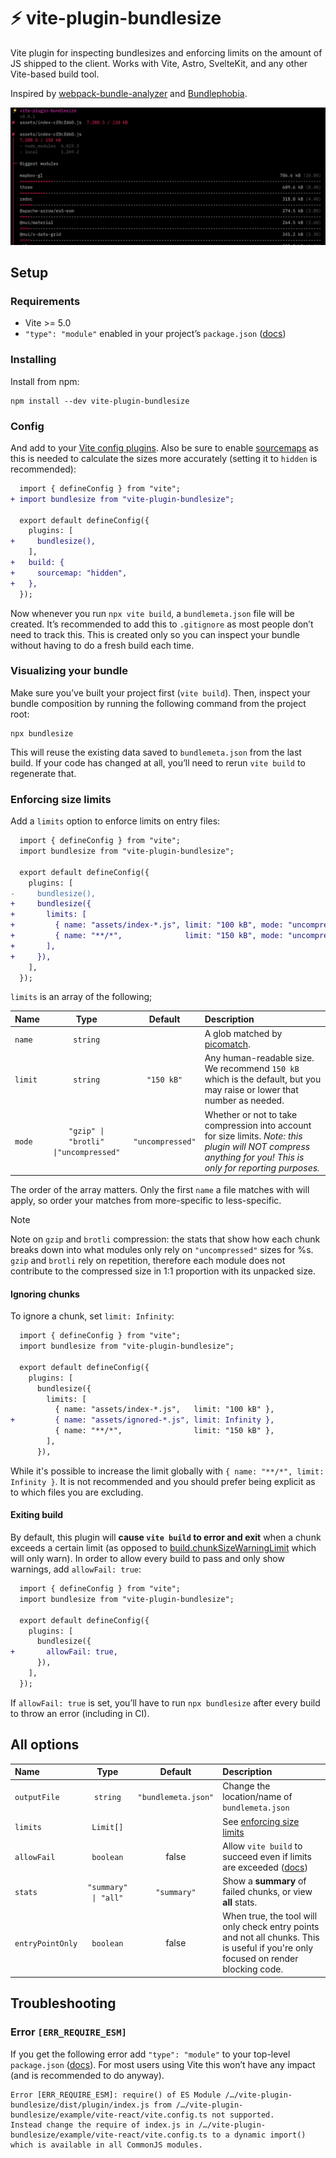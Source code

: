 # ⚡ vite-plugin-bundlesize

Vite plugin for inspecting bundlesizes and enforcing limits on the amount of JS shipped to the client. Works with Vite, Astro, SvelteKit, and any other Vite-based build tool.

Inspired by [webpack-bundle-analyzer](https://github.com/webpack-contrib/webpack-bundle-analyzer) and [Bundlephobia](https://bundlephobia.com/).

![screenshot](./docs/images/vite-plugin-bundlesize.png)

## Setup

### Requirements

- Vite >= 5.0
- `"type": "module"` enabled in your project’s `package.json` ([docs](https://nodejs.org/api/packages.html#type))

### Installing

Install from npm:

```
npm install --dev vite-plugin-bundlesize
```

### Config

And add to your [Vite config plugins](https://vitejs.dev/config/shared-options.html#plugins). Also be sure to enable [sourcemaps](https://vitejs.dev/config/build-options.html#build-sourcemap) as this is needed to calculate the sizes more accurately (setting it to `hidden` is recommended):

```diff
  import { defineConfig } from "vite";
+ import bundlesize from "vite-plugin-bundlesize";

  export default defineConfig({
    plugins: [
+     bundlesize(),
    ],
+   build: {
+     sourcemap: "hidden",
+   },
  });
```

Now whenever you run `npx vite build`, a `bundlemeta.json` file will be created. It’s recommended to add this to `.gitignore` as most people don’t need to track this. This is created only so you can inspect your bundle without having to do a fresh build each time.

### Visualizing your bundle

Make sure you’ve built your project first (`vite build`). Then, inspect your bundle composition by running the following command from the project root:

```
npx bundlesize
```

This will reuse the existing data saved to `bundlemeta.json` from the last build. If your code has changed at all, you’ll need to rerun `vite build` to regenerate that.

### Enforcing size limits

Add a `limits` option to enforce limits on entry files:

```diff
  import { defineConfig } from "vite";
  import bundlesize from "vite-plugin-bundlesize";

  export default defineConfig({
    plugins: [
-     bundlesize(),
+     bundlesize({
+       limits: [
+         { name: "assets/index-*.js", limit: "100 kB", mode: "uncompressed" },
+         { name: "**/*",              limit: "150 kB", mode: "uncompressed" },
+       ],
+     }),
    ],
  });
```

`limits` is an array of the following;

| Name    |                 Type                  |     Default      | Description                                                                                                                                                   |
| :------ | :-----------------------------------: | :--------------: | :------------------------------------------------------------------------------------------------------------------------------------------------------------ |
| `name`  |               `string`                |                  | A glob matched by [picomatch](https://github.com/micromatch/picomatch).                                                                                       |
| `limit` |               `string`                |    `"150 kB"`    | Any human-readable size. We recommend `150 kB` which is the default, but you may raise or lower that number as needed.                                        |
| `mode`  | `"gzip" \| "brotli" \|"uncompressed"` | `"uncompressed"` | Whether or not to take compression into account for size limits. _Note: this plugin will NOT compress anything for you! This is only for reporting purposes._ |

The order of the array matters. Only the first `name` a file matches with will apply, so order your matches from more-specific to less-specific.

> [!NOTE]
>
> Note on `gzip` and `brotli` compression: the stats that show how each chunk breaks down into what modules
> only rely on `"uncompressed"` sizes for %s. `gzip` and `brotli` rely on repetition, therefore each module
> does not contribute to the compressed size in 1:1 proportion with its unpacked size.

#### Ignoring chunks

To ignore a chunk, set `limit: Infinity`:

```diff
  import { defineConfig } from "vite";
  import bundlesize from "vite-plugin-bundlesize";

  export default defineConfig({
    plugins: [
      bundlesize({
        limits: [
          { name: "assets/index-*.js",   limit: "100 kB" },
+         { name: "assets/ignored-*.js", limit: Infinity },
          { name: "**/*",                limit: "150 kB" },
        ],
      }),
```

While it's possible to increase the limit globally with `{ name: "**/*", limit: Infinity }`. It is not recommended and you should prefer being explicit as to which files you are excluding.

#### Exiting build

By default, this plugin will **cause `vite build` to error and exit** when a chunk exceeds a certain limit (as opposed to [build.chunkSizeWarningLimit](https://vitejs.dev/config/build-options.html#build-chunksizewarninglimit) which will only warn). In order to allow every build to pass and only show warnings, add `allowFail: true`:

```diff
  import { defineConfig } from "vite";
  import bundlesize from "vite-plugin-bundlesize";

  export default defineConfig({
    plugins: [
      bundlesize({
+       allowFail: true,
      }),
    ],
  });
```

If `allowFail: true` is set, you’ll have to run `npx bundlesize` after every build to throw an error (including in CI).

## All options

| Name             |         Type         |       Default       | Description                                                                                                                         |
| :--------------- | :------------------: | :-----------------: | :---------------------------------------------------------------------------------------------------------------------------------- |
| `outputFile`     |       `string`       | `"bundlemeta.json"` | Change the location/name of `bundlemeta.json`                                                                                       |
| `limits`         |      `Limit[]`       |                     | See [enforcing size limits](#enforcing-size-limits)                                                                                 |
| `allowFail`      |      `boolean`       |        false        | Allow `vite build` to succeed even if limits are exceeded ([docs](#exiting-build))                                                  |
| `stats`          | `"summary" \| "all"` |     `"summary"`     | Show a **summary** of failed chunks, or view **all** stats.                                                                         |
| `entryPointOnly` |      `boolean`       |        false        | When true, the tool will only check entry points and not all chunks. This is useful if you're only focused on render blocking code. |

## Troubleshooting

### Error `[ERR_REQUIRE_ESM]`

If you get the following error add `"type": "module"` to your top-level `package.json` ([docs](https://nodejs.org/api/packages.html#type)). For most users using Vite this won’t have any impact (and is recommended to do anyway).

```
Error [ERR_REQUIRE_ESM]: require() of ES Module /…/vite-plugin-bundlesize/dist/plugin/index.js from /…/vite-plugin-bundlesize/example/vite-react/vite.config.ts not supported.
Instead change the require of index.js in /…/vite-plugin-bundlesize/example/vite-react/vite.config.ts to a dynamic import() which is available in all CommonJS modules.
```
